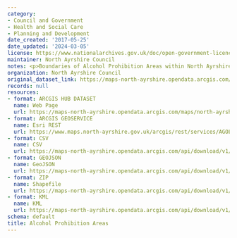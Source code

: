 ```yaml
---
category:
- Council and Government
- Health and Social Care
- Planning and Development
date_created: '2017-05-25'
date_updated: '2024-03-05'
license: https://www.nationalarchives.gov.uk/doc/open-government-licence/version/3/
maintainer: North Ayrshire Council
notes: <p>Boundaries of Alcohol Prohibition Areas within North Ayrshire</p>
organization: North Ayrshire Council
original_dataset_link: https://maps-north-ayrshire.opendata.arcgis.com/maps/north-ayrshire::alcohol-prohibition-areas
records: null
resources:
- format: ARCGIS HUB DATASET
  name: Web Page
  url: https://maps-north-ayrshire.opendata.arcgis.com/maps/north-ayrshire::alcohol-prohibition-areas
- format: ARCGIS GEOSERVICE
  name: Esri REST
  url: https://www.maps.north-ayrshire.gov.uk/arcgis/rest/services/AGOL/Open_Data_Portal/MapServer/7
- format: CSV
  name: CSV
  url: https://maps-north-ayrshire.opendata.arcgis.com/api/download/v1/items/22c119a3d18043f9b4a0b55943f33d3b/csv?layers=7
- format: GEOJSON
  name: GeoJSON
  url: https://maps-north-ayrshire.opendata.arcgis.com/api/download/v1/items/22c119a3d18043f9b4a0b55943f33d3b/geojson?layers=7
- format: ZIP
  name: Shapefile
  url: https://maps-north-ayrshire.opendata.arcgis.com/api/download/v1/items/22c119a3d18043f9b4a0b55943f33d3b/shapefile?layers=7
- format: KML
  name: KML
  url: https://maps-north-ayrshire.opendata.arcgis.com/api/download/v1/items/22c119a3d18043f9b4a0b55943f33d3b/kml?layers=7
schema: default
title: Alcohol Prohibition Areas
---
```

